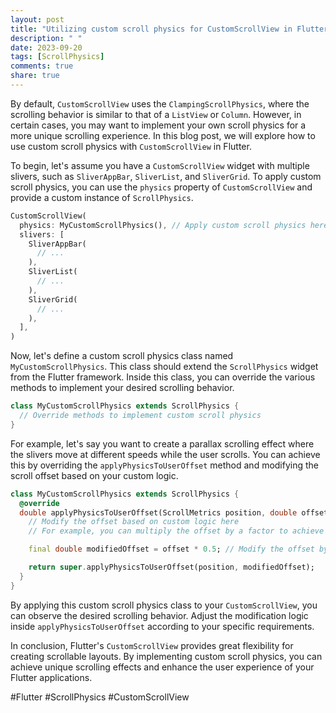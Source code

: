 ```yaml
---
layout: post
title: "Utilizing custom scroll physics for CustomScrollView in Flutter"
description: " "
date: 2023-09-20
tags: [ScrollPhysics]
comments: true
share: true
---
```


By default, `CustomScrollView` uses the `ClampingScrollPhysics`, where the scrolling behavior is similar to that of a `ListView` or `Column`. However, in certain cases, you may want to implement your own scroll physics for a more unique scrolling experience. In this blog post, we will explore how to use custom scroll physics with `CustomScrollView` in Flutter.

To begin, let's assume you have a `CustomScrollView` widget with multiple slivers, such as `SliverAppBar`, `SliverList`, and `SliverGrid`. To apply custom scroll physics, you can use the `physics` property of `CustomScrollView` and provide a custom instance of `ScrollPhysics`.

```dart
CustomScrollView(
  physics: MyCustomScrollPhysics(), // Apply custom scroll physics here
  slivers: [
    SliverAppBar(
      // ...
    ),
    SliverList(
      // ...
    ),
    SliverGrid(
      // ...
    ),
  ],
)
```

Now, let's define a custom scroll physics class named `MyCustomScrollPhysics`. This class should extend the `ScrollPhysics` widget from the Flutter framework. Inside this class, you can override the various methods to implement your desired scrolling behavior.

```dart
class MyCustomScrollPhysics extends ScrollPhysics {
  // Override methods to implement custom scroll physics
}
```

For example, let's say you want to create a parallax scrolling effect where the slivers move at different speeds while the user scrolls. You can achieve this by overriding the `applyPhysicsToUserOffset` method and modifying the scroll offset based on your custom logic.

```dart
class MyCustomScrollPhysics extends ScrollPhysics {
  @override
  double applyPhysicsToUserOffset(ScrollMetrics position, double offset) {
    // Modify the offset based on custom logic here
    // For example, you can multiply the offset by a factor to achieve parallax scrolling

    final double modifiedOffset = offset * 0.5; // Modify the offset by multiplying with 0.5

    return super.applyPhysicsToUserOffset(position, modifiedOffset);
  }
}
```

By applying this custom scroll physics class to your `CustomScrollView`, you can observe the desired scrolling behavior. Adjust the modification logic inside `applyPhysicsToUserOffset` according to your specific requirements.

In conclusion, Flutter's `CustomScrollView` provides great flexibility for creating scrollable layouts. By implementing custom scroll physics, you can achieve unique scrolling effects and enhance the user experience of your Flutter applications.

#Flutter #ScrollPhysics #CustomScrollView